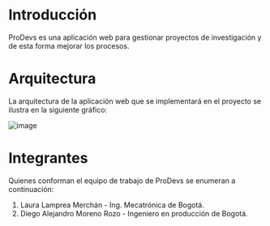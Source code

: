 # Introducción
ProDevs es una aplicación web para gestionar proyectos de investigación y de esta forma mejorar los procesos.
# Arquitectura
La arquitectura de la aplicación web que se implementará en el proyecto se ilustra en la siguiente gráfico:

![image](https://user-images.githubusercontent.com/84552402/142084767-fe042b44-1eaa-4191-b6ca-e1d7e50aec79.png)

# Integrantes
Quienes conforman el equipo de trabajo de ProDevs se enumeran a continuación:
1. Laura Lamprea Merchán - Ing. Mecatrónica de Bogotá.
2. Diego Alejandro Moreno Rozo - Ingeniero en producción de Bogotá.


